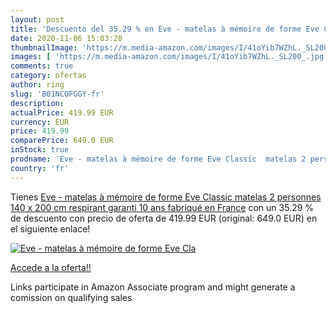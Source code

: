 ```yaml
---
layout: post
title: 'Descuento del 35.29 % en Eve - matelas à mémoire de forme Eve Cla'
date: 2020-11-06 15:03:28
thumbnailImage: 'https://m.media-amazon.com/images/I/41oYib7WZhL._SL200_.jpg'
images: [ 'https://m.media-amazon.com/images/I/41oYib7WZhL._SL200_.jpg' ]
comments: true
category: ofertas
author: ring
slug: 'B01NCOFGGY-fr'
description:
actualPrice: 419.99 EUR
currency: EUR
price: 419.99
comparePrice: 649.0 EUR
inStock: true
prodname: 'Eve - matelas à mémoire de forme Eve Classic  matelas 2 personnes 140 x 200 cm  respirant  garanti 10 ans  fabriqué en France'
country: 'fr'
---
```


Tienes [Eve - matelas à mémoire de forme Eve Classic  matelas 2 personnes 140 x 200 cm  respirant  garanti 10 ans  fabriqué en France](https://www.amazon.fr/dp/B01NCOFGGY/?tag=tolees0d-21) con un 35.29 % de descuento con precio de oferta de 419.99 EUR (original: 649.0 EUR) en el siguiente enlace!

[![Eve - matelas à mémoire de forme Eve Cla](https://m.media-amazon.com/images/I/41oYib7WZhL._SL200_.jpg)](https://www.amazon.fr/dp/B01NCOFGGY/?tag=tolees0d-21)

[Accede a la oferta!!](https://www.amazon.fr/dp/B01NCOFGGY/?tag=tolees0d-21)

Links participate in Amazon Associate program and might generate a comission on qualifying sales


